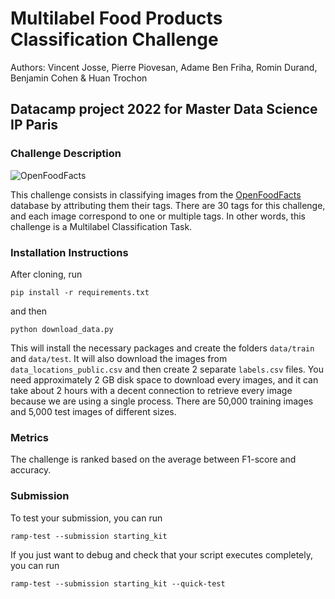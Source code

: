 # Multilabel Food Products Classification Challenge

Authors: Vincent Josse, Pierre Piovesan, Adame Ben Friha, Romin Durand, Benjamin Cohen & Huan Trochon

## Datacamp project 2022 for Master Data Science IP Paris

### Challenge Description



![OpenFoodFacts](https://world.openfoodfacts.org/images/misc/openfoodfacts-logo-en-178x150.png)

This challenge consists in classifying images from the [OpenFoodFacts](https://world.openfoodfacts.org/) database by attributing them their tags. There are 30 tags for this challenge, and each image correspond to one or multiple tags. In other words, this challenge is a Multilabel Classification Task.


### Installation Instructions

After cloning, run

```
pip install -r requirements.txt
```
and then
```
python download_data.py
```

This will install the necessary packages and create the folders `data/train` and `data/test`. It will also download the images from `data_locations_public.csv` and then create 2 separate `labels.csv` files. You need approximately 2 GB disk space to download every images, and it can take about 2 hours with a decent connection to retrieve every image because we are using a single process. There are 50,000 training images and 5,000 test images of different sizes.


### Metrics

The challenge is ranked based on the average between F1-score and accuracy.


### Submission

To test your submission, you can run 
```
ramp-test --submission starting_kit
```

If you just want to debug and check that your script executes completely, you can run
```
ramp-test --submission starting_kit --quick-test
```
